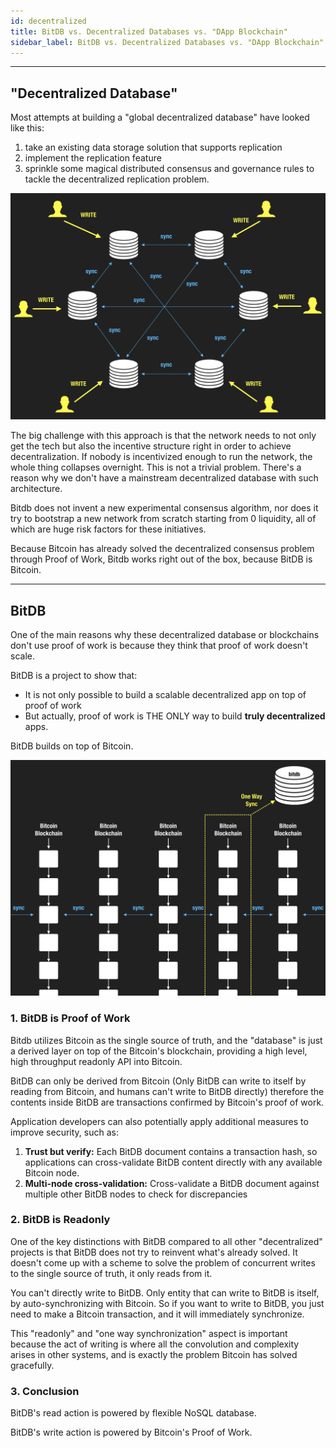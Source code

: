 ```yaml
---
id: decentralized
title: BitDB vs. Decentralized Databases vs. "DApp Blockchain"
sidebar_label: BitDB vs. Decentralized Databases vs. "DApp Blockchain"
---
```


---

## "Decentralized Database"

Most attempts at building a "global decentralized database" have looked like this:

1. take an existing data storage solution that supports replication
2. implement the replication feature
3. sprinkle some magical distributed consensus and governance rules to tackle the decentralized replication problem.

![concurrent write](/img/concurrentwrite.png)

The big challenge with this approach is that the network needs to not only get the tech but also the incentive structure right in order to achieve decentralization. If nobody is incentivized enough to run the network, the whole thing collapses overnight. This is not a trivial problem. There's a reason why we don't have a mainstream decentralized database with such architecture.

Bitdb does not invent a new experimental consensus algorithm, nor does it try to bootstrap a new network from scratch starting from 0 liquidity, all of which are huge risk factors for these initiatives.

Because Bitcoin has already solved the decentralized consensus problem through Proof of Work, Bitdb works right out of the box, because BitDB is Bitcoin.

---

## BitDB

One of the main reasons why these decentralized database or blockchains don't use proof of work is because they think that proof of work doesn't scale.

BitDB is a project to show that:

- It is not only possible to build a scalable decentralized app on top of proof of work
- But actually, proof of work is THE ONLY way to build **truly decentralized** apps.

BitDB builds on top of Bitcoin.

![one way sync](/img/onewaysync.png)

### 1. BitDB is Proof of Work

Bitdb utilizes Bitcoin as the single source of truth, and the "database" is just a derived layer on top of the Bitcoin's blockchain, providing a high level, high throughput readonly API into Bitcoin.

BitDB can only be derived from Bitcoin (Only BitDB can write to itself by reading from Bitcoin, and humans can't write to BitDB directly) therefore the contents inside BitDB are transactions confirmed by Bitcoin's proof of work.

Application developers can also potentially apply additional measures to improve security, such as:

1. **Trust but verify:** Each BitDB document contains a transaction hash, so applications can cross-validate BitDB content directly with any available Bitcoin node.
2. **Multi-node cross-validation:** Cross-validate a BitDB document against multiple other BitDB nodes to check for discrepancies

### 2. BitDB is Readonly

One of the key distinctions with BitDB compared to all other "decentralized" projects is that BitDB does not try to reinvent what's already solved. It doesn't come up with a scheme to solve the problem of concurrent writes to the single source of truth, it only reads from it.

You can't directly write to BitDB. Only entity that can write to BitDB is itself, by auto-synchronizing with Bitcoin. So if you want to write to BitDB, you just need to make a Bitcoin transaction, and it will immediately synchronize.

This "readonly" and "one way synchronization" aspect is important because the act of writing is where all the convolution and complexity arises in other systems, and is exactly the problem Bitcoin has solved gracefully.

### 3. Conclusion

BitDB's read action is powered by flexible NoSQL database.

BitDB's write action is powered by Bitcoin's Proof of Work.
